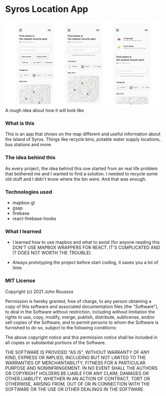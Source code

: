 # Syros Location App 

![](frame.png)
A rough idea about how it will look like

### What is this

This is an app that shows on the map different and useful information about the island of Syros. Things like recycle bins, potable water supply locations, bus stations and more.

### The idea behind this 

As every project, the idea behind this one started from an real life problem that bothered me and I wanted to find a solution. I needed to recycle some old stuff and I didn't know where the bin were. And that was enough.

### Technologies used

- mapbox-gl
- gsap 
- firebase
- react-firebase-hooks

### What I learned 

- I learned how to use mapbox and what to avoid (for anyone reading this DON'T USE MAPBOX WRAPPERS FOR REACT. IT'S COMPLICATED AND IT DOES NOT WORTH THE TROUBLE).

- Always prototyping the project before start coding, it saves you a lot of time.
  
### MIT License

Copyright (c) 2021 John Roussos

Permission is hereby granted, free of charge, to any person obtaining a copy
of this software and associated documentation files (the "Software"), to deal
in the Software without restriction, including without limitation the rights
to use, copy, modify, merge, publish, distribute, sublicense, and/or sell
copies of the Software, and to permit persons to whom the Software is
furnished to do so, subject to the following conditions:

The above copyright notice and this permission notice shall be included in all
copies or substantial portions of the Software.

THE SOFTWARE IS PROVIDED "AS IS", WITHOUT WARRANTY OF ANY KIND, EXPRESS OR
IMPLIED, INCLUDING BUT NOT LIMITED TO THE WARRANTIES OF MERCHANTABILITY,
FITNESS FOR A PARTICULAR PURPOSE AND NONINFRINGEMENT. IN NO EVENT SHALL THE
AUTHORS OR COPYRIGHT HOLDERS BE LIABLE FOR ANY CLAIM, DAMAGES OR OTHER
LIABILITY, WHETHER IN AN ACTION OF CONTRACT, TORT OR OTHERWISE, ARISING FROM,
OUT OF OR IN CONNECTION WITH THE SOFTWARE OR THE USE OR OTHER DEALINGS IN THE
SOFTWARE.